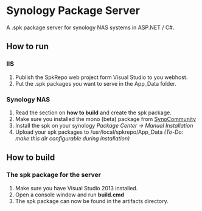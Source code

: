 # Synology Package Server

A .spk package server for synology NAS systems in ASP.NET / C#.

## How to run

### IIS

1. Publish the SpkRepo web project form Visual Studio to you webhost.
2. Put the .spk packages you want to serve in the App_Data folder.

### Synology NAS

1. Read the section on **how to build** and create the spk package.
2. Make sure you installed the mono (beta) package from [SynoCommunity](https://synocommunity.com/)
3. Install the spk on your synology *Package Center -> Manual Installation*
4. Upload your spk packages to /usr/local/spkrepo/App_Data *(To-Do: make this dir configurable during installation)*

## How to build

### The spk package for the server

1. Make sure you have Visual Studio 2013 installed.
2. Open a console window and run **build.cmd**
3. The spk package can now be found in the artifacts directory.

